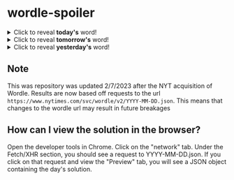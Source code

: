 # wordle-spoiler

<details>
  <summary>Click to reveal <b>today's</b> word!</summary>
  <br>
  <b> filet </b>
</details>

<details>
  <summary>Click to reveal <b>tomorrow's</b> word!</summary>
  <br>
  <b> skate </b>
</details>

<details>
  <summary>Click to reveal <b>yesterday's</b> word!</summary>
  <br>
  <b> leech </b>
</details>

## Note
This was repository was updated 2/7/2023 after the NYT acquisition of Wordle. Results are now based off requests to the url `https://www.nytimes.com/svc/wordle/v2/YYYY-MM-DD.json`. This means that changes to the wordle url may result in future breakages

## How can I view the solution in the browser?
Open the developer tools in Chrome. Click on the "network" tab. Under the Fetch/XHR section, you should see a request to YYYY-MM-DD.json. If you click on that request and view the "Preview" tab, you will see a JSON object containing the day's solution.